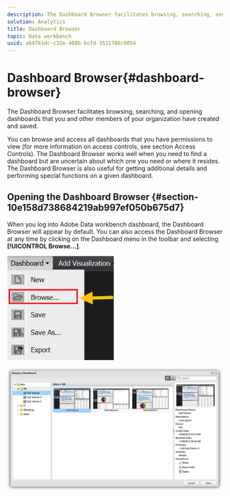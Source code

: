 ```yaml
---
description: The Dashboard Browser facilitates browsing, searching, and opening dashboards that you and other members of your organization have created and saved.
solution: Analytics
title: Dashboard Browser
topic: Data workbench
uuid: ab4f81dc-c32e-408b-bcfd-3531766c9054
---
```


# Dashboard Browser{#dashboard-browser}

The Dashboard Browser facilitates browsing, searching, and opening dashboards that you and other members of your organization have created and saved.

 You can browse and access all dashboards that you have permissions to view (for more information on access controls, see section Access Controls). The Dashboard Browser works well when you need to find a dashboard but are uncertain about which one you need or where it resides. The Dashboard Browser is also useful for getting additional details and performing special functions on a given dashboard.

## Opening the Dashboard Browser {#section-10e158d738684219ab997ef050b675d7}

When you log into Adobe Data workbench dashboard, the Dashboard Browser will appear by default. You can also access the Dashboard Browser at any time by clicking on the Dashboard menu in the toolbar and selecting **[!UICONTROL Browse…]**.

![](assets/browse.png)

![](assets/choose_a_dashboard.png)

